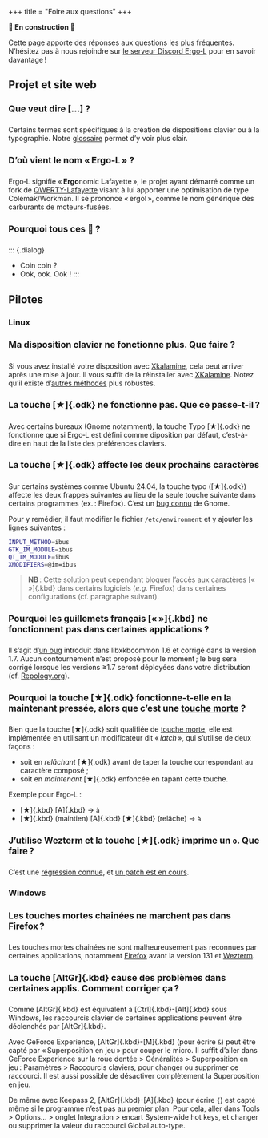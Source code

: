 +++
title = "Foire aux questions"
+++

**🚧 En construction 🚧**

<style>
h4 {
    font-size: 1.1rem;
}
</style>

Cette page apporte des réponses aux questions les plus fréquentes. N’hésitez pas
à nous rejoindre sur [le serveur Discord Ergo‑L](https://discord.gg/5xR5K3nAFX)
pour en savoir davantage !


Projet et site web
--------------------------------------------------------------------------------

#### Que veut dire \[…\] ?

Certains termes sont spécifiques à la création de dispositions clavier ou à la
typographie. Notre [glossaire] permet d’y voir plus clair.


#### D’où vient le nom « Ergo‑L » ?

Ergo‑L signifie « **Ergo**nomic **L**afayette », le projet ayant démarré comme
un fork de [QWERTY-Lafayette] visant à lui apporter une optimisation de type
Colemak/Workman. Il se prononce « ergol », comme le nom générique des carburants
de moteurs-fusées.

#### Pourquoi tous ces 🦆 ?

::: {.dialog}
- Coin coin ?
- Ook, ook. Ook !
:::

Pilotes
--------------------------------------------------------------------------------

### Linux

#### Ma disposition clavier ne fonctionne plus. Que faire ?

Si vous avez installé votre disposition avec [Xkalamine], cela peut arriver
après une mise à jour. Il vous suffit de la réinstaller avec [XKalamine]. Notez
qu’il existe d’[autres méthodes][xkb-custom] plus robustes.

#### La touche [★]{.odk} ne fonctionne pas. Que ce passe-t-il ?

Avec certains bureaux (Gnome notamment), la touche Typo [★]{.odk} ne fonctionne
que si Ergo‑L est défini comme diposition par défaut, c’est-à-dire en haut de
la liste des préférences claviers.

#### La touche [★]{.odk} affecte les deux prochains caractères

Sur certains systèmes comme Ubuntu 24.04, la touche typo ([★]{.odk}) affecte les
deux frappes suivantes au lieu de la seule touche suivante dans certains
programmes (ex. : Firefox). C’est un
[bug connu](https://gitlab.gnome.org/GNOME/gtk/-/issues/7201) de Gnome.

Pour y remédier, il faut modifier le fichier `/etc/environment` et y ajouter
les lignes suivantes :

```bash
INPUT_METHOD=ibus
GTK_IM_MODULE=ibus
QT_IM_MODULE=ibus
XMODIFIERS=@im=ibus
```

> **NB** : Cette solution peut cependant bloquer l’accès aux caractères
> [« »]{.kbd} dans certains logiciels (_e.g._ Firefox) dans certaines
> configurations (cf. paragraphe suivant).


#### Pourquoi les guillemets français [« »]{.kbd} ne fonctionnent pas dans certaines applications ?

Il s’agit d’[un bug](https://github.com/xkbcommon/libxkbcommon/issues/435)
introduit dans libxkbcommon 1.6 et corrigé dans la version 1.7. Aucun
contournement n’est proposé pour le moment ; le bug sera corrigé lorsque les
versions ≥1.7 seront déployées dans votre distribution (cf.
[Repology.org](https://repology.org/project/libxkbcommon/versions)).

#### Pourquoi la touche [★]{.odk} fonctionne-t-elle en la maintenant pressée, alors que c’est une [touche morte] ?

Bien que la touche [★]{.odk} soit qualifiée de [touche morte], elle est
implémentée en utilisant un modificateur dit « _latch_ », qui s’utilise de deux
façons :

- soit en _relâchant_ [★]{.odk} avant de taper la touche correspondant au
  caractère composé ;
- soit en _maintenant_ [★]{.odk} enfoncée en tapant cette touche.

Exemple pour Ergo‑L :

- [★]{.kbd} [A]{.kbd} → `à`
- [★]{.kbd} (maintien) [A]{.kbd} [★]{.kbd} (relâche) → `à`

#### J’utilise Wezterm et la touche [★]{.odk} imprime un `o`. Que faire ?

C’est une [régression connue][wezterm-bug], et [un patch est en
cours][wezterm-patch].


### Windows

#### Les touches mortes chainées ne marchent pas dans Firefox ?

Les touches mortes chainées ne sont malheureusement pas reconnues par certaines
applications, notamment [Firefox][firefox-cdk] avant la version 131 et [Wezterm][wezterm-cdk]. 

#### La touche [AltGr]{.kbd} cause des problèmes dans certaines applis. Comment corriger ça ?

Comme [AltGr]{.kbd} est équivalent à [Ctrl]{.kbd}-[Alt]{.kbd} sous Windows, les
raccourcis clavier de certaines applications peuvent être déclenchés par
[AltGr]{.kbd}.

Avec GeForce Experience, [AltGr]{.kbd}-[M]{.kbd} (pour écrire `&`) peut être
capté par « Superposition en jeu » pour couper le micro.
Il suffit d’aller dans GeForce Experience sur la roue dentée > Généralités >
Superposition en jeu : Paramètres > Raccourcis claviers, pour changer ou
supprimer ce raccourci. Il est aussi possible de désactiver complètement la
Superposition en jeu.

De même avec Keepass 2, [AltGr]{.kbd}-[A]{.kbd} (pour écrire `{`) est capté même si
le programme n’est pas au premier plan. Pour cela, aller dans Tools > Options… >
onglet Integration > encart System-wide hot keys, et changer ou supprimer la
valeur du raccourci Global auto-type.



[glossaire]:        /ressources/glossaire
[touche morte]:     /ressources/glossaire#touche-morte-def
[QWERTY-Lafayette]: /lafayette/#qwerty-lafayette
[XKalamine]:        https://github.com/OneDeadKey/kalamine#xkalamine
[xkb-custom]:       https://github.com/OneDeadKey/kalamine#linux-root-xkb_symbols

[firefox-cdk]:       https://bugzilla.mozilla.org/show_bug.cgi?id=1910287
[wezterm-cdk]:       https://github.com/wez/wezterm/issues/5866
[wezterm-bug]:       https://github.com/wez/wezterm/commit/b8d93edce6267b09d8926f13de9620ad1ae5ea1f
[wezterm-patch]:     https://github.com/wez/wezterm/pull/4991
